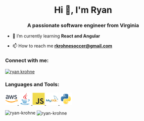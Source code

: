 <h1 align="center">Hi 👋, I'm Ryan</h1>
<h3 align="center">A passionate software engineer from Virginia</h3>



- 🌱 I’m currently learning **React and Angular**

- 📫 How to reach me **rkrohnesoccer@gmail.com**

<h3 align="left">Connect with me:</h3>
<p align="left">
<a href="https://linkedin.com/in/ryan-krohne" target="blank"><img align="center" src="https://raw.githubusercontent.com/rahuldkjain/github-profile-readme-generator/master/src/images/icons/Social/linked-in-alt.svg" alt="ryan krohne" height="30" width="40" /></a>
</p>

<h3 align="left">Languages and Tools:</h3>
<p align="left"> <a href="https://aws.amazon.com" target="_blank" rel="noreferrer"> <img src="https://raw.githubusercontent.com/devicons/devicon/master/icons/amazonwebservices/amazonwebservices-original-wordmark.svg" alt="aws" width="40" height="40"/> </a> <a href="https://www.java.com" target="_blank" rel="noreferrer"> <img src="https://raw.githubusercontent.com/devicons/devicon/master/icons/java/java-original.svg" alt="java" width="40" height="40"/> </a> <a href="https://developer.mozilla.org/en-US/docs/Web/JavaScript" target="_blank" rel="noreferrer"> <img src="https://raw.githubusercontent.com/devicons/devicon/master/icons/javascript/javascript-original.svg" alt="javascript" width="40" height="40"/> </a> <a href="https://www.mysql.com/" target="_blank" rel="noreferrer"> <img src="https://raw.githubusercontent.com/devicons/devicon/master/icons/mysql/mysql-original-wordmark.svg" alt="mysql" width="40" height="40"/> </a> <a href="https://www.python.org" target="_blank" rel="noreferrer"> <img src="https://raw.githubusercontent.com/devicons/devicon/master/icons/python/python-original.svg" alt="python" width="40" height="40"/> </a></p>


<p><img align="left" src="https://github-readme-stats.vercel.app/api/top-langs?username=ryan-krohne&show_icons=true&locale=en&layout=compact" alt="ryan-krohne" /></p>

<p>&nbsp;<img align="center" src="https://github-readme-stats.vercel.app/api?username=ryan-krohne&show_icons=true&locale=en" alt="ryan-krohne" /></p>

